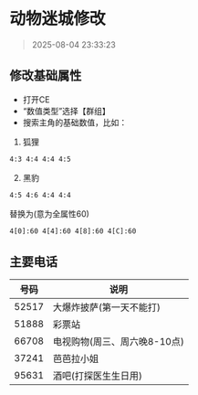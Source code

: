 # 动物迷城修改

> 2025-08-04 23:33:23

## 修改基础属性

* 打开CE
* “数值类型”选择【群组】
* 搜索主角的基础数值，比如：

1. 狐狸
```txt
4:3 4:4 4:4 4:5
```

2. 黑豹

```txt
4:5 4:6 4:4 4:4
```

替换为(意为全属性60)

```txt
4[0]:60 4[4]:60 4[8]:60 4[C]:60
```

## 主要电话

| 号码  | 说明                         |
| ----- | ---------------------------- |
| 52517 | 大爆炸披萨(第一天不能打)     |
| 51888 | 彩票站                       |
| 66708 | 电视购物(周三、周六晚8-10点) |
| 37241 | 芭芭拉小姐                   |
| 95631 | 酒吧(打探医生生日用)         |

